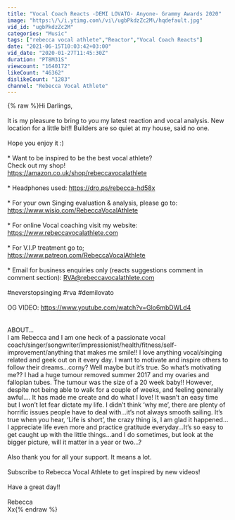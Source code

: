 ```yaml
---
title: "Vocal Coach Reacts -DEMI LOVATO- Anyone- Grammy Awards 2020"
image: "https:\/\/i.ytimg.com\/vi\/ugbPkdzZc2M\/hqdefault.jpg"
vid_id: "ugbPkdzZc2M"
categories: "Music"
tags: ["rebecca vocal athlete","Reactor","Vocal Coach Reacts"]
date: "2021-06-15T10:03:42+03:00"
vid_date: "2020-01-27T11:45:30Z"
duration: "PT8M31S"
viewcount: "1640172"
likeCount: "46362"
dislikeCount: "1283"
channel: "Rebecca Vocal Athlete"
---
```

{% raw %}Hi Darlings,<br /><br />It is my pleasure to bring to you my latest reaction and vocal analysis. New location for a little bit!! Builders are so quiet at my house, said no one.<br /><br />Hope you enjoy it :)<br /><br />* Want to be inspired to be the best vocal athlete? <br />Check out my shop! <br /><a rel="nofollow" target="blank" href="https://amazon.co.uk/shop/rebeccavocalathlete">https://amazon.co.uk/shop/rebeccavocalathlete</a><br /><br />* Headphones used: <a rel="nofollow" target="blank" href="https://dro.ps/rebecca-hd58x">https://dro.ps/rebecca-hd58x</a><br /><br />* For your own Singing evaluation &amp; analysis, please go to:<br /><a rel="nofollow" target="blank" href="https://www.wisio.com/RebeccaVocalAthlete">https://www.wisio.com/RebeccaVocalAthlete</a><br /><br />* For online Vocal coaching visit my website: <br /><a rel="nofollow" target="blank" href="https://www.rebeccavocalathlete.com">https://www.rebeccavocalathlete.com</a><br /><br />* For V.I.P treatment go to; <br /><a rel="nofollow" target="blank" href="https://www.patreon.com/RebeccaVocalAthlete">https://www.patreon.com/RebeccaVocalAthlete</a><br /><br />* Email for business enquiries only (reacts suggestions comment in comment section): RVA@rebeccavocalathlete.com<br /><br />#neverstopsinging #rva #demilovato<br /><br />OG VIDEO: <a rel="nofollow" target="blank" href="https://www.youtube.com/watch?v=Glo6mbDWLd4">https://www.youtube.com/watch?v=Glo6mbDWLd4</a><br /><br /><br />ABOUT…<br />I am Rebecca and I am one heck of a passionate vocal coach/singer/songwriter/impressionist/health/fitness/self- improvement/anything that makes me smile!!  I love anything vocal/singing related and geek out on it every day.  I want to motivate and inspire others to follow their dreams…corny? Well maybe but it’s true. So what’s motivating me?? I had a huge tumour removed summer 2017 and my ovaries and fallopian tubes. The tumour was the size of a 20 week baby!!  However, despite not being able to walk for a couple of weeks, and feeling generally awful…. It has made me create and do what I love! It wasn’t an easy time but I won’t let fear dictate my life. I didn’t think ‘why me’, there are plenty of horrific issues people have to deal with…it’s not always smooth sailing.  It’s true when you hear, ‘Life is short’, the crazy thing is, I am glad it happened…I appreciate life even more and practice gratitude everyday…It’s so easy to get caught up with the little things…and I do sometimes, but look at the bigger picture, will it matter in a year or two…? <br /><br />Also thank you for all your support. It means a lot. <br /><br />Subscribe to Rebecca Vocal Athlete to get inspired by new videos!<br /><br />Have a great day!!<br /><br />Rebecca <br />Xx{% endraw %}
